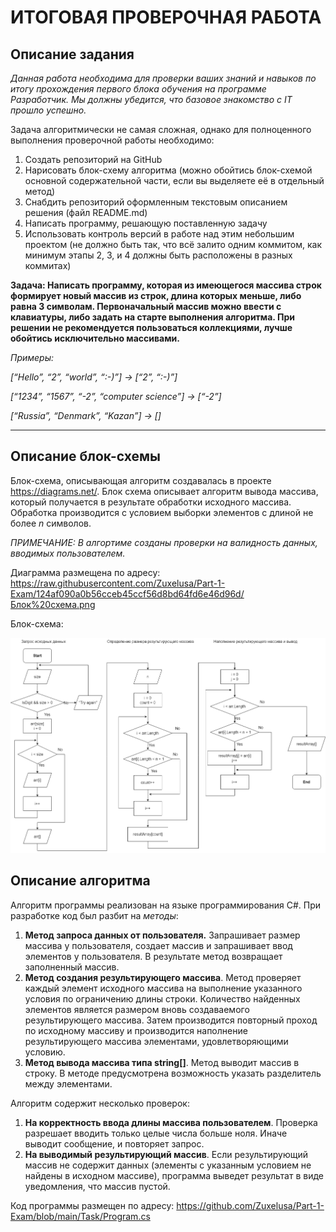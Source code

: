 # ИТОГОВАЯ ПРОВЕРОЧНАЯ РАБОТА

## Описание задания

_Данная работа необходима для проверки ваших знаний и навыков по итогу прохождения первого блока обучения на программе Разработчик. Мы должны убедится, что базовое знакомство с IT прошло успешно._

Задача алгоритмически не самая сложная, однако для полноценного выполнения проверочной работы необходимо:

1. Создать репозиторий на GitHub
2. Нарисовать блок-схему алгоритма (можно обойтись блок-схемой основной содержательной части, если вы выделяете её в отдельный метод)
3. Снабдить репозиторий оформленным текстовым описанием решения (файл README.md)
4. Написать программу, решающую поставленную задачу
5. Использовать контроль версий в работе над этим небольшим проектом (не должно быть так, что всё залито одним коммитом, как минимум этапы 2, 3, и 4 должны быть расположены в разных коммитах)

**Задача: Написать программу, которая из имеющегося массива строк формирует новый массив из строк, длина которых меньше, либо равна 3 символам. Первоначальный массив можно ввести с клавиатуры, либо задать на старте выполнения алгоритма. При решении не рекомендуется пользоваться коллекциями, лучше обойтись исключительно массивами.**

*Примеры:*

*[“Hello”, “2”, “world”, “:-)”] → [“2”, “:-)”]*

*[“1234”, “1567”, “-2”, “computer science”] → [“-2”]*

*[“Russia”, “Denmark”, “Kazan”] → []*

---
## Описание блок-схемы

Блок-схема, описывающая алгоритм создавалась в проекте https://diagrams.net/. 
Блок схема описывает алгоритм вывода массива, который получается в результате обработки исходного массива. Обработка производится с условием выборки элементов с длиной не более *n* символов. 

_ПРИМЕЧАНИЕ: В алгортиме созданы проверки на валидность данных, вводимых пользователем._

Диаграмма размещена по адресу: https://raw.githubusercontent.com/Zuxelusa/Part-1-Exam/124af090a0b56cceb45ccf56d8bd64fd6e46d96d/Блок%20схема.png

Блок-схема:

![alt-текст](https://raw.githubusercontent.com/Zuxelusa/Part-1-Exam/124af090a0b56cceb45ccf56d8bd64fd6e46d96d/Блок%20схема.png "Блок-схема")

## Описание алгоритма

Алгоритм программы реализован на языке программирования С#. При разработке код был разбит на *методы*:
1. **Метод запроса данных от пользователя.** Запрашивает размер массива у пользователя, создает массив и запрашивает ввод элементов у пользователя. В результате метод возвращает заполненный массив.
2. **Метод создания результирующего массива**. Метод проверяет каждый элемент исходного массива на выполнение указанного условия по ограничению длины строки. Количество найденных элементов является размером вновь создаваемого результирующего массива. Затем производится повторный проход по исходному массиву и производится наполнение результирующего массива элементами, удовлетворяющими условию.
3. **Метод вывода массива типа string[]**. Метод выводит массив в строку. В методе предусмотрена возможность указать разделитель между элементами.

Алгоритм содержит несколько проверок:
1. **На корректность ввода длины массива пользователем**. Проверка разрешает вводить только целые числа больше ноля. Иначе выводит сообщение, и повторяет запрос.
2. **На выводимый результирующий массив**. Если результирующий массив не содержит данных (элементы с указанным условием не найдены в исходном массиве), программа выведет результат в виде уведомления, что массив пустой.

Код программы размещен по адресу: https://github.com/Zuxelusa/Part-1-Exam/blob/main/Task/Program.cs

